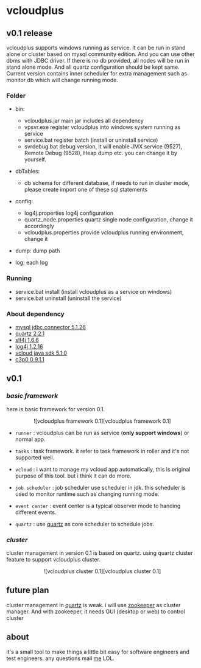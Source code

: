 # vcloudplus
## v0.1 release

vcloudplus supports windows running as service. It can be run in stand alone or cluster based on mysql community edition. 
And you can use other dbms with JDBC driver. If there is no db provided, all nodes will be run in stand alone mode. And all quartz configuration
should be kept same. Current version contains inner scheduler for extra management such as monitor db which will change running mode.

### Folder
* bin:
	* vcloudplus.jar	main jar includes all dependency
	* vpsvr.exe			register vcloudplus into windows system running as service
	* service.bat		register batch (install or uninstall service)
	* svrdebug.bat		debug version, it will enable JMX service (9527), Remote Debug (9528), Heap dump etc.
					you can change it by yourself.
		
* dbTables:
	* db schema for different database, if needs to run in cluster mode, please create import one of these sql statements
		
* config:
	* log4j.properties			log4j configuration
	* quartz_node.properties	quartz single node configuration, change it accordingly 
	* vcloudplus.properties		provide vcloudplus running environment, change it

* dump:
	dump path

* log:
	each log

### Running
- service.bat install (install vcloudplus as a service on windows)
- service.bat uninstall (uninstall the service)
		
### About dependency
- [mysql jdbc connector 5.1.26][]
- [quartz 2.2.1][]
- [slf4j 1.6.6][]
- [log4j 1.2.16][]
- [vcloud java sdk 5.1.0][]
- [c3p0 0.9.1.1][]

[mysql jdbc connector 5.1.26]: http://dev.mysql.com/downloads/connector/j/
[quartz 2.2.1]: http://quartz-scheduler.org/
[slf4j 1.6.6]: http://www.slf4j.org/
[log4j 1.2.16]: http://logging.apache.org/log4j/2.x/
[vcloud java sdk 5.1.0]: https://developercenter.vmware.com/web/sdk/5.1.0/vcloud-java
[c3p0 0.9.1.1]: http://www.mchange.com/projects/c3p0/

## v0.1
### *basic framework*
here is basic framework for version 0.1.

<div style="text-align:center" markdown="1">
![vcloudplus framework 0.1][vcloudplus framework 0.1]
</div>

* `runner` : vcloudplus can be run as service (**only support windows**) or normal app.

* `tasks` : task framework. it refer to task framework in roller and it's not supported well.

* `vcloud` : i want to manage my vcloud app automatically, this is original purpose of this tool.
			but i think it can do more.

* `job scheduler` : job scheduler use scheduler in jdk. this scheduler is used to monitor runtime
					such as changing running mode.
* `event center` : event center is a typical observer mode to handing different events.

* `quartz` : use [quartz][] as core scheduler to schedule jobs.


### *cluster*
cluster management in version 0.1 is based on quartz. using quartz cluster feature to support vcloudplus cluster.

<div style="text-align:center" markdown="1">
![vcloudplus cluster 0.1][vcloudplus cluster 0.1]
</div>


## future plan

cluster management in [quartz][] is weak. i will use [zookeeper][] as cluster manager.
And with zookeeper, it needs GUI (desktop or web) to control cluster

## about

it's a small tool to make things a little bit easy for software engineers and test engineers.
any questions mail [me][] LOL. 

[vcloudplus framework 0.1]: ./doc/pic/vcloudplus-framework-0.1.jpg
[vcloudplus cluster 0.1]: ./doc/pic/vcloudplus-cluster-0.1.jpg
[quartz]: http://quartz-scheduler.org/
[zookeeper]: http://zookeeper.apache.org/
[me]: junli@microstrategy.com
